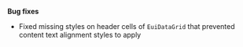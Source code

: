 **Bug fixes**

- Fixed missing styles on header cells of `EuiDataGrid` that prevented content text alignment styles to apply

